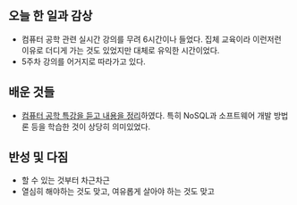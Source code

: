 ## 오늘 한 일과 감상

- 컴퓨터 공학 관련 실시간 강의를 무려 6시간이나 들었다. 집체 교육이라 이런저런 이유로 더디게 가는 것도 있었지만 대체로 유익한 시간이었다. 
- 5주차 강의를 어거지로 따라가고 있다.

## 배운 것들
- [컴퓨터 공학 특강을 듣고 내용을 정리](https://github.com/lazy-sky/TIL/blob/main/CS/General/210909-cs_summary1.md)하였다. 특히 NoSQL과 소프트웨어 개발 방법론 등을 학습한 것이 상당히 의미있었다.

## 반성 및 다짐

- 할 수 있는 것부터 차근차근
- 열심히 해야하는 것도 맞고, 여유롭게 살아야 하는 것도 맞고